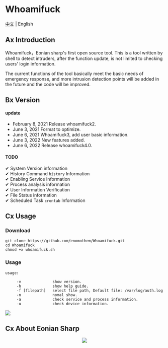 # Whoamifuck

[中文](https://github.com/enomothem/Whoamifuck) | English 

## Ax Introduction
<p>Whoamifuck，Eonian sharp's first open source tool. This is a tool written by shell to detect intruders, after the function update, is not limited to checking users' login information.</p>
<p>The current functions of the tool basically meet the basic needs of emergency response, and more intrusion detection points will be added in the future and the code will be improved.</p>


## Bx Version
#### update

 * February 8, 2021 Release whoamifuck2.
 * June 3, 2021 Format to optimize.
 * June 6, 2021 Whoamifuck3, add user basic information.
 * June 3, 2022 New features added.
 * June 6, 2022 Release whoamifuck4.0.

#### TODO

✔ System Version information <br>
✔ History Command `history` Information <br>
✔ Enabling Service Information <br>
✔ Process analysis information <br>
✔ User Information Verification <br>
✔ File Status information <br>
✔ Scheduled Task `crontab` Information <br>

## Cx Usage
### Download
```
git clone https://github.com/enomothem/Whoamifuck.git
cd Whoamifuck
chmod +x whoamifuck.sh
```
### Usage
```
usage:  

	 -v              show version.
 	 -h              show help guide.
	 -f [filepath]   select file path, Default file: /var/log/auth.log
	 -n              nomal show.
	 -a              check service and process information.
	 -u              check device information.

```
![](https://lit.enomothem.com/zhixinghe/20220605001102.png)

## Cx About Eonian Sharp
<p align="center">
  <img src="https://lit.enomothem.com/zhixinghe/20220528141025.jfif">
</p>
